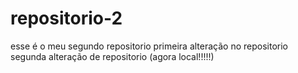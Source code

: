 # repositorio-2
esse é o meu segundo repositorio
primeira alteração no repositorio
segunda alteração de repositorio (agora local!!!!!)
